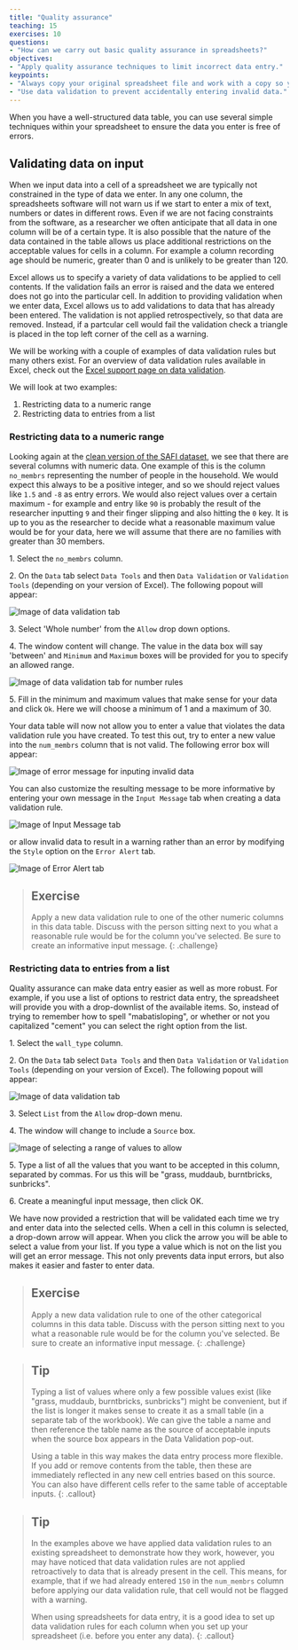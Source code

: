 ```yaml
---
title: "Quality assurance"
teaching: 15
exercises: 10
questions:
- "How can we carry out basic quality assurance in spreadsheets?"
objectives:
- "Apply quality assurance techniques to limit incorrect data entry."
keypoints:
- "Always copy your original spreadsheet file and work with a copy so you don't affect the raw data."
- "Use data validation to prevent accidentally entering invalid data."
---
```


When you have a well-structured data table, you can use several simple
techniques within your spreadsheet to ensure the data you enter is
free of errors. 

## Validating data on input

When we input data into a cell of a spreadsheet we are typically not constrained in the type of data we enter.
In any one column, the spreadsheets software will not warn us if we start to enter a mix of text, numbers or dates in different rows.
Even if we are not facing constraints from the software, as a researcher we often anticipate that all data in one column will be of a certain type.
It is also possible that the nature of the data contained in the table allows us place additional restrictions on the acceptable values for cells in a column.
For example a column recording age should be numeric, greater than 0 and is unlikely to be greater than 120.

Excel allows us to specify a variety of data validations to be applied to cell contents.
If the validation fails an error is raised and the data we entered does not go into the particular cell.
In addition to providing validation when we enter data, Excel allows us to add validations to data that has already been entered.
The validation is not applied retrospectively, so that data are removed.
Instead, if a partcular cell would fail the validation check a triangle is placed in the top left corner of the cell as a warning.

We will be working with a couple of examples of data validation
rules but many others exist. For an overview of data validation rules
available in Excel, check out the [Excel support page on data validation](https://support.office.com/en-us/article/Apply-data-validation-to-cells-29FECBCC-D1B9-42C1-9D76-EFF3CE5F7249). 

We will look at two examples: 

1. Restricting data to a numeric range
2. Restricting data to entries from a list

### Restricting data to a numeric range

Looking again at the [clean version of the SAFI
dataset](https://ndownloader.figshare.com/files/11492171), we see that there are
several columns with numeric data. One example of this is the column `no_membrs`
representing the number of people in the household. We would expect this always
to be a positive integer, and so we should reject values like `1.5` and `-8` as
entry errors. We would also reject values over a certain maximum - for example
and entry like `90` is probably the result of the researcher inputting `9` and
their finger slipping and also hitting the `0` key. It is up to you as the
researcher to decide what a reasonable maximum value would be for your data,
here we will assume that there are no families with greater than 30 members.


1\. Select the `no_membrs` column.

2\. On the `Data` tab select `Data Tools` and then `Data Validation` or `Validation Tools` (depending on your version of Excel). The following popout will appear: 

![Image of data validation tab](../fig/data-validation-tab.png)

3\. Select 'Whole number' from the `Allow` drop down options.

4\. The window content will change.
The value in the data box will say 'between' and `Minimum` and `Maximum` boxes will be provided for you to specify an allowed range.

![Image of data validation tab for number rules](../fig/data-validation-numbers.png)

5\. Fill in the minimum and maximum values that make sense for your data and click `Ok`. Here we will choose a minimum of 1 and a maximum of 30.

Your data table will now not allow you to enter a value that violates
the data validation rule you have created. To test this out, try 
to enter a new value into the `num_membrs` column that is not valid.
The following error box will appear: 

![Image of error message for inputing invalid data](../fig/error-invalid-data.png)

You can also customize the resulting message to be more informative by entering
your own message in the `Input Message` tab when creating a data validation rule.

![Image of Input Message tab](../fig/input_message.png)

or allow invalid data to result in a warning rather than an error by modifying the `Style`
option on the `Error Alert` tab.

![Image of Error Alert tab](../fig/error_alert.png)

> ## Exercise
> Apply a new data validation rule to one of the other numeric 
> columns in this data table. Discuss with the person sitting next
> to you what a reasonable rule would be for the column you've selected. Be sure to create an informative input message. 
{: .challenge}

### Restricting data to entries from a list

Quality assurance can make data entry easier as well as more robust. For
example, if you use a list of options to restrict data entry, the spreadsheet
will provide you with a drop-downlist of the available items. So, instead of
trying to remember how to spell "mabatisloping", or whether or not you capitalized "cement" you can select the
right option from the list.

1\. Select the `wall_type` column.

2\. On the `Data` tab select `Data Tools` and then `Data Validation` or `Validation Tools` (depending on your version of Excel). The following popout will appear: 

![Image of data validation tab](../fig/data-validation-tab.png)

3\. Select `List` from the `Allow` drop-down menu.

4\. The window will change to include a `Source` box.

![Image of selecting a range of values to allow](../fig/select-range-of-values.png)

5\. Type a list of all the values that you want to be accepted in this column, separated by commas. For us this will be "grass, muddaub, burntbricks, sunbricks". 

6\. Create a meaningful input message, then click OK.

We have now provided a restriction that will be validated each time we try and
enter data into the selected cells. When a cell in this column is selected, a drop-down arrow will appear.
When you click the arrow you will be able to select a value from your list.
If you type a value which is not on the list you will get an error message. This not only prevents data input errors, but also makes it easier and faster to enter data. 

> ## Exercise
> Apply a new data validation rule to one of the other categorical 
> columns in this data table. Discuss with the person sitting next
> to you what a reasonable rule would be for the column you've selected. Be sure to create an informative input message. 
{: .challenge}

> ## Tip
> Typing a list of values where only a few possible values exist (like "grass, muddaub, burntbricks, sunbricks") might be convenient, but if the list is longer it makes sense to create it as a small table (in a separate tab of the workbook).
> We can give the table a name and then reference the table name as the source of acceptable inputs when the source box appears in the Data Validation pop-out.
>
> Using a table in this way makes the data entry process more flexible.
> If you add or remove contents from the table, then these are immediately reflected in any new cell entries based on this source.
> You can also have different cells refer to the same table of acceptable inputs.
{: .callout}

> ## Tip
> 
> In the examples above we have applied data validation rules to
> an existing spreadsheet to demonstrate how they work, however, 
> you may have noticed that data validation rules are not applied
> retroactively to data that is already present in the cell. 
> This means, for example, that if we had already entered `150`
> in the `num_membrs` column before applying our data validation
> rule, that cell would not be flagged with a warning. 
> 
> When using spreadsheets for data entry, it is a good idea to set up
> data validation rules for each column when you set up your 
> spreadsheet (i.e. before you enter any data). 
{: .callout}
